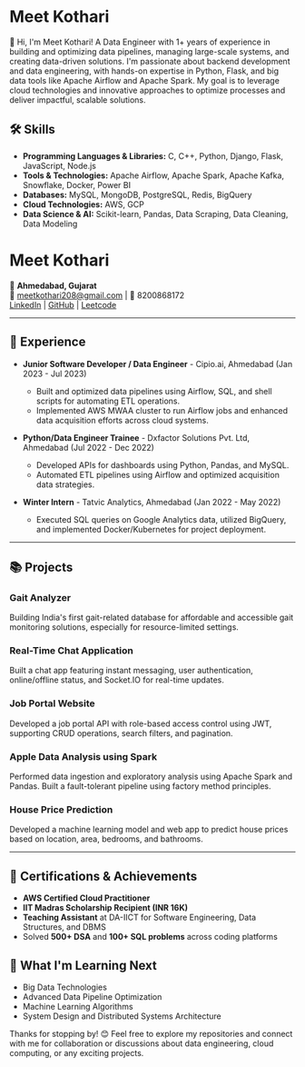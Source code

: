 # Meet Kothari

👋 Hi, I'm Meet Kothari! A Data Engineer with 1+ years of experience in building and optimizing data pipelines, managing large-scale systems, and creating data-driven solutions. I'm passionate about backend development and data engineering, with hands-on expertise in Python, Flask, and big data tools like Apache Airflow and Apache Spark. My goal is to leverage cloud technologies and innovative approaches to optimize processes and deliver impactful, scalable solutions.


## 🛠️ Skills

- **Programming Languages & Libraries:** C, C++, Python, Django, Flask, JavaScript, Node.js  
- **Tools & Technologies:** Apache Airflow, Apache Spark, Apache Kafka, Snowflake, Docker, Power BI  
- **Databases:** MySQL, MongoDB, PostgreSQL, Redis, BigQuery  
- **Cloud Technologies:** AWS, GCP  
- **Data Science & AI:** Scikit-learn, Pandas, Data Scraping, Data Cleaning, Data Modeling


# Meet Kothari

📍 **Ahmedabad, Gujarat**  
📧 meetkothari208@gmail.com | 📱 8200868172  
[LinkedIn](https://www.linkedin.com/in/meetkothari208/) | [GitHub](https://github.com/MeetK208) | [Leetcode](https://leetcode.com/u/Meet_208/)

---

## 💼 Experience

- **Junior Software Developer / Data Engineer** - Cipio.ai, Ahmedabad (Jan 2023 - Jul 2023)  
  - Built and optimized data pipelines using Airflow, SQL, and shell scripts for automating ETL operations.
  - Implemented AWS MWAA cluster to run Airflow jobs and enhanced data acquisition efforts across cloud systems.

- **Python/Data Engineer Trainee** - Dxfactor Solutions Pvt. Ltd, Ahmedabad (Jul 2022 - Dec 2022)  
  - Developed APIs for dashboards using Python, Pandas, and MySQL.  
  - Automated ETL pipelines using Airflow and optimized acquisition data strategies.

- **Winter Intern** - Tatvic Analytics, Ahmedabad (Jan 2022 - May 2022)  
  - Executed SQL queries on Google Analytics data, utilized BigQuery, and implemented Docker/Kubernetes for project deployment.

---


## 📚 Projects

### Gait Analyzer  
Building India's first gait-related database for affordable and accessible gait monitoring solutions, especially for resource-limited settings.

### Real-Time Chat Application  
Built a chat app featuring instant messaging, user authentication, online/offline status, and Socket.IO for real-time updates.

### Job Portal Website  
Developed a job portal API with role-based access control using JWT, supporting CRUD operations, search filters, and pagination.

### Apple Data Analysis using Spark  
Performed data ingestion and exploratory analysis using Apache Spark and Pandas. Built a fault-tolerant pipeline using factory method principles.

### House Price Prediction  
Developed a machine learning model and web app to predict house prices based on location, area, bedrooms, and bathrooms.

---

## 📜 Certifications & Achievements

- **AWS Certified Cloud Practitioner**  
- **IIT Madras Scholarship Recipient (INR 16K)**  
- **Teaching Assistant** at DA-IICT for Software Engineering, Data Structures, and DBMS  
- Solved **500+ DSA** and **100+ SQL problems** across coding platforms  

## 🌱 What I'm Learning Next

- Big Data Technologies
- Advanced Data Pipeline Optimization
- Machine Learning Algorithms
- System Design and Distributed Systems Architecture


Thanks for stopping by! 😊 Feel free to explore my repositories and connect with me for collaboration or discussions about data engineering, cloud computing, or any exciting projects.
